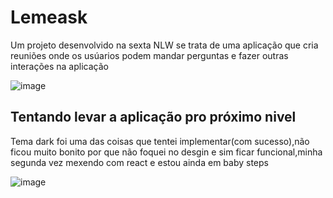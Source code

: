 # Lemeask

Um projeto desenvolvido na sexta NLW se trata de uma aplicação que cria reuniões onde os usúarios podem mandar perguntas e fazer outras interações na aplicação

![image](https://user-images.githubusercontent.com/59092579/123521165-6815f600-d68b-11eb-8dce-afcae096e0ee.png)


## Tentando levar a aplicação pro próximo nivel
Tema dark foi uma das coisas que tentei implementar(com sucesso),não ficou muito bonito por que não foquei no desgin e sim ficar funcional,minha segunda vez mexendo com react e estou ainda em baby steps

![image](https://user-images.githubusercontent.com/59092579/123521204-ad3a2800-d68b-11eb-9c2a-d39f202dbf80.png)


